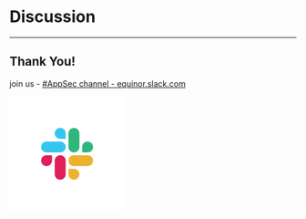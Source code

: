 <!-- .slide: data-background-image="./content/images/appsec-icon.svg" data-background-size="7%" data-background-position="right 2% top 2%"-->

# Discussion

---

## Thank You!

join us - [#AppSec channel - equinor.slack.com](https://equinor.slack.com)

<img src="./content/images/slack.png" width="40%" height="auto" display="block" margin-left="auto" margin-right="auto">
